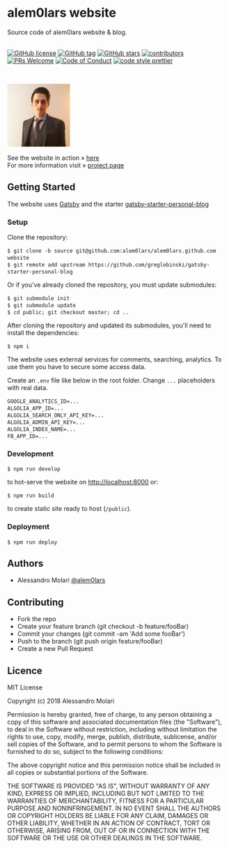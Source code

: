 # alem0lars website

Source code of alem0lars website & blog. <br /> <br />

[![GitHub license][mit-badge]][mit]
[![GitHub tag][tag-badge]][tag]
[![GitHub stars][stars-badge]][stars]
[![contributors][contributors-badge]][contributors]
[![PRs Welcome][prs-badge]][prs]
[![Code of Conduct][coc-badge]][coc]
[![code style prettier][prettier-badge]][prettier]

<br />

![](static/icons/icon-144x144.png#center) <br />

See the website in action » [here][website] <br />
For more information visit » [project page][project-page]

## Getting Started

The website uses [Gatsby][gatsby] and
the starter [gatsby-starter-personal-blog][gatsby-starter-personal-blog]

### Setup

Clone the repository:

```shell-session
$ git clone -b source git@github.com:alem0lars/alem0lars.github.com website
$ git remote add upstream https://github.com/greglobinski/gatsby-starter-personal-blog
```

Or if you've already cloned the repository, you must update submodules:

```shell-session
$ git submodule init
$ git submodule update
$ cd public; git checkout master; cd ..
```

After cloning the repository and updated its submodules, you'll need to install
the dependencies:

```shell-session
$ npm i
```

The website uses external services for comments, searching, analytics.
To use them you have to secure some access data.

Create an `.env` file like below in the root folder.
Change `...` placeholders with real data.

```text
GOOGLE_ANALYTICS_ID=...
ALGOLIA_APP_ID=...
ALGOLIA_SEARCH_ONLY_API_KEY=...
ALGOLIA_ADMIN_API_KEY=...
ALGOLIA_INDEX_NAME=...
FB_APP_ID=...
```

### Development

```text
$ npm run develop
```

to hot-serve the website on [http://localhost:8000][develop-url] or:

```text
$ npm run build
```

to create static site ready to host (`/public`).

### Deployment

```shell-session
$ npm run deploy
```

## Authors

* Alessandro Molari [@alem0lars][github-alem0lars]

## Contributing

* Fork the repo
* Create your feature branch (git checkout -b feature/fooBar)
* Commit your changes (git commit -am 'Add some fooBar')
* Push to the branch (git push origin feature/fooBar)
* Create a new Pull Request

## Licence

MIT License

Copyright (c) 2018 Alessandro Molari

Permission is hereby granted, free of charge, to any person obtaining a copy of this software and associated documentation files (the "Software"), to deal in the Software without restriction, including without limitation the rights to use, copy, modify, merge, publish, distribute, sublicense, and/or sell
copies of the Software, and to permit persons to whom the Software is furnished to do so, subject to the following conditions:

The above copyright notice and this permission notice shall be included in all copies or substantial portions of the Software.

THE SOFTWARE IS PROVIDED "AS IS", WITHOUT WARRANTY OF ANY KIND, EXPRESS OR IMPLIED, INCLUDING BUT NOT LIMITED TO THE WARRANTIES OF MERCHANTABILITY, FITNESS FOR A PARTICULAR PURPOSE AND NONINFRINGEMENT. IN NO EVENT SHALL THE AUTHORS OR COPYRIGHT HOLDERS BE LIABLE FOR ANY CLAIM, DAMAGES OR OTHER LIABILITY, WHETHER IN AN ACTION OF CONTRACT, TORT OR OTHERWISE, ARISING FROM, OUT OF OR IN CONNECTION WITH THE SOFTWARE OR THE USE OR OTHER DEALINGS IN THE SOFTWARE.

<!-- ----------------------------------------------------------------------- -->

<!-- Personal -->
[website]: https://alessandro.molari.me
[github-alem0lars]: https://github.com/alem0lars
[project-page]: https://github.com/alem0lars/alem0lars.github.com

<!-- Development -->
[develop-url]: http://localhost:8000

<!-- Badges -->
[coc-badge]: https://img.shields.io/badge/code%20of-conduct-ff69b4.svg?style=flat-square
[coc]: https://github.com/alem0lars/alem0lars.github.com/blob/source/CODE_OF_CONDUCT.md
[prs-badge]: https://img.shields.io/badge/PRs-welcome-brightgreen.svg?style=flat-square
[prs]: http://makeapullrequest.com
[tag-badge]: https://img.shields.io/github/tag/alem0lars/alem0lars.github.com.svg
[tag]: https://github.com/alem0lars/alem0lars.github.com
[stars-badge]: https://img.shields.io/github/stars/alem0lars/alem0lars.github.com.svg
[stars]: https://github.com/alem0lars/alem0lars.github.com/stargazers
[contributors-badge]: https://img.shields.io/github/contributors/alem0lars/alem0lars.github.com.svg
[contributors]: https://github.com/alem0lars/alem0lars.github.com/graphs/contributors
[prettier-badge]: https://img.shields.io/badge/code_style-prettier-ff69b4.svg?style=flat-square
[prettier]: https://github.com/prettier/prettier
[mit-badge]: https://img.shields.io/github/license/alem0lars/alem0lars.github.com.svg
[mit]: https://github.com/alem0lars/alem0lars.github.com/blob/source/LICENSE

<!-- Others -->
[gatsby]: https://www.gatsbyjs.org
[gatsby-starter-personal-blog]: https://github.com/greglobinski/gatsby-starter-personal-blog

<style>
img[src*='#center'] { 
    display: block;
    margin: auto;
}
</style>
